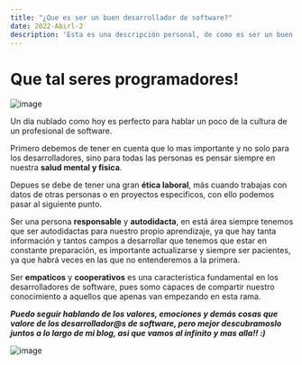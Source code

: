```yaml
---
title: "¿Que es ser un buen desarrollador de software?"
date: 2022-Abirl-2 
description: 'Esta es una descripción personal, de como es ser un buen desarrollador de sofware'
---
```


  # Que tal seres programadores!


  ![image](https://user-images.githubusercontent.com/99065349/162665188-e8e74d20-9698-436b-8960-6e5fd815ffcd.png)


Un día nublado como hoy es perfecto para hablar un poco de la cultura de un profesional de software.

Primero debemos de tener en cuenta que lo mas importante y no solo para los desarrolladores, sino para todas las personas 
es pensar siempre en nuestra **salud mental y fisica**. 

Depues se debe de tener una gran **ética laboral**, más cuando trabajas con datos de otras personas o en proyectos especificos, con ello 
podemos pasar al siguiente punto. 

Ser una persona **responsable** y **autodidacta**, en está área siempre tenemos que ser autodidactas para nuestro propio aprendizaje, ya que hay 
tanta información y tantos campos a desarrollar que tenemos que estar en constante preparación, es importante actualizarse y siempre ser 
pacientes, ya que habrá veces en las que no entenderemos a la primera. 

Ser **empaticos** y **cooperativos** es una caracteristica fundamental en los desarrolladores de software, pues somo capaces de compartir nuestro 
conocimiento a aquellos que apenas van empezando en esta rama. 

***Puedo seguir hablando de los valores, emociones y demás cosas que valore de los desarrollador@s de software, pero mejor descubramoslo 
juntos a lo largo de mi blog, asi que vamos al infinito y mas alla!! :)***

  ![image](https://user-images.githubusercontent.com/99065349/162665401-3bf6288b-41fc-4467-836b-52e7baaf532d.png)



